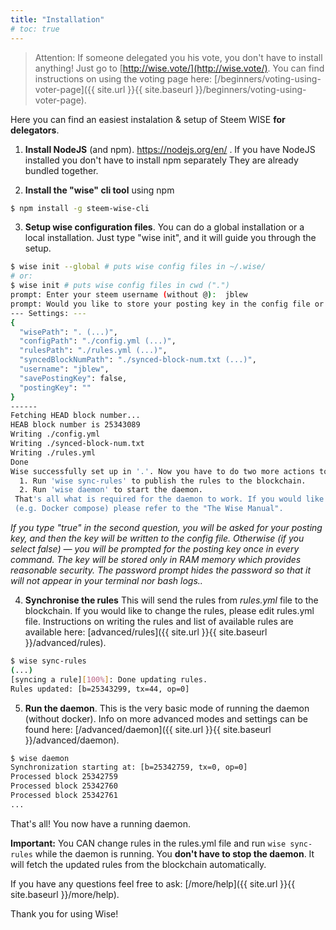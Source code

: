 ```yaml
---
title: "Installation"
# toc: true
---
```


> Attention: If someone delegated you his vote, you don't have to install anything! Just go to [http://wise.vote/](http://wise.vote/). You can find instructions on using the voting page here: [/beginners/voting-using-voter-page]({{ site.url }}{{ site.baseurl }}/beginners/voting-using-voter-page).

Here you can find an easiest instalation & setup of Steem WISE **for delegators**.



1. **Install NodeJS** (and npm). https://nodejs.org/en/ . If you have NodeJS installed you don't have to install npm separately They are already bundled together.

   

2. **Install the "wise" cli tool** using npm

```bash
$ npm install -g steem-wise-cli
```



3. **Setup wise configuration files**. You can do a global installation or a local installation. Just type "wise init", and it will guide you through the setup.

```bash
$ wise init --global # puts wise config files in ~/.wise/
# or:
$ wise init # puts wise config files in cwd (".")
prompt: Enter your steem username (without @):  jblew
prompt: Would you like to store your posting key in the config file or type it manually for every command? Type "true" to save or "false" to be asked for it in every command.:  false
--- Settings: ---
{
  "wisePath": ". (...)",
  "configPath": "./config.yml (...)",
  "rulesPath": "./rules.yml (...)",
  "syncedBlockNumPath": "./synced-block-num.txt (...)",
  "username": "jblew",
  "savePostingKey": false,
  "postingKey": ""
}
------
Fetching HEAD block number...
HEAB block number is 25343089
Writing ./config.yml
Writing ./synced-block-num.txt
Writing ./rules.yml
Done
Wise successfully set up in '.'. Now you have to do two more actions to start the daemon: 
  1. Run 'wise sync-rules' to publish the rules to the blockchain.
  2. Run 'wise daemon' to start the daemon.
 That's all what is required for the daemon to work. If you would like a more complex setup 
 (e.g. Docker compose) please refer to the "The Wise Manual".
```

_If you type "true" in the second question, you will be asked for your posting key, and then the key will be written to the config file. Otherwise (if you select false) — you will be prompted for the posting key once in every command. The key will be stored only in RAM memory which provides reasonable security. The password prompt hides the password so that it will not appear in your terminal nor bash logs.._



4. **Synchronise the rules** This will send the rules from *rules.yml* file to the blockchain. If you would like to change the rules, please edit rules.yml file. Instructions on writing the rules and list of available rules are available here:  [advanced/rules]({{ site.url }}{{ site.baseurl }}/advanced/rules).

```bash
$ wise sync-rules
(...)
[syncing a rule][100%]: Done updating rules.
Rules updated: [b=25343299, tx=44, op=0]
```



5. **Run the daemon**. This is the very basic mode of running the daemon (without docker). Info on more advanced modes and settings can be found here: [/advanced/daemon]({{ site.url }}{{ site.baseurl }}/advanced/daemon).

```bash
$ wise daemon
Synchronization starting at: [b=25342759, tx=0, op=0]
Processed block 25342759
Processed block 25342760
Processed block 25342761
...

```



That's all! You now have a running daemon.

**Important:** You CAN change rules in the rules.yml file and run `wise sync-rules` while the daemon is running. You **don't have to stop the daemon**. It will fetch the updated rules from the blockchain automatically.



If you have any questions feel free to ask: [/more/help]({{ site.url }}{{ site.baseurl }}/more/help).

Thank you for using Wise!